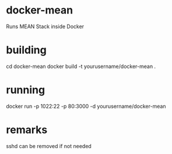 docker-mean
===========

Runs MEAN Stack inside Docker

building
========

cd docker-mean
docker build -t yourusername/docker-mean .


running
=======

docker run -p 1022:22 -p 80:3000 -d  yourusername/docker-mean


remarks
=======

sshd can be removed if not needed
